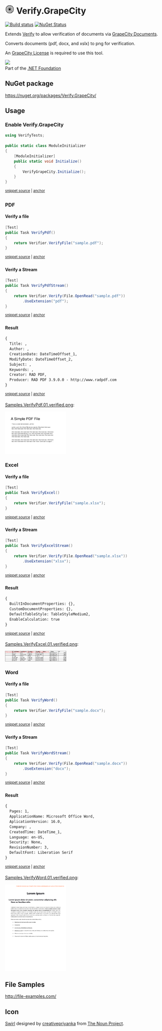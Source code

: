 # <img src="/src/icon.png" height="30px"> Verify.GrapeCity

[![Build status](https://ci.appveyor.com/api/projects/status/7k8hh0guut2ioak2?svg=true)](https://ci.appveyor.com/project/SimonCropp/Verify-GrapeCity)
[![NuGet Status](https://img.shields.io/nuget/v/Verify.GrapeCity.svg)](https://www.nuget.org/packages/Verify.GrapeCity/)

Extends [Verify](https://github.com/VerifyTests/Verify) to allow verification of documents via [GrapeCity Documents](https://www.grapecity.com/#dx).

Converts documents (pdf, docx, and xslx) to png for verification.

An [GrapeCity License](https://www.grapecity.com/documents-api/pricing) is required to use this tool.

<a href='https://dotnetfoundation.org' alt='Part of the .NET Foundation'><img src='https://raw.githubusercontent.com/VerifyTests/Verify/master/docs/dotNetFoundation.svg' height='30px'></a><br>
Part of the <a href='https://dotnetfoundation.org' alt=''>.NET Foundation</a>


## NuGet package

https://nuget.org/packages/Verify.GrapeCity/


## Usage


### Enable Verify.GrapeCity

<!-- snippet: ModuleInitializer.cs -->
<a id='snippet-ModuleInitializer.cs'></a>
```cs
using VerifyTests;

public static class ModuleInitializer
{
    [ModuleInitializer]
    public static void Initialize()
    {
        VerifyGrapeCity.Initialize();
    }
}
```
<sup><a href='/src/Tests/ModuleInitializer.cs#L1-L10' title='Snippet source file'>snippet source</a> | <a href='#snippet-ModuleInitializer.cs' title='Start of snippet'>anchor</a></sup>
<!-- endSnippet -->


### PDF


#### Verify a file

<!-- snippet: VerifyPdf -->
<a id='snippet-verifypdf'></a>
```cs
[Test]
public Task VerifyPdf()
{
    return Verifier.VerifyFile("sample.pdf");
}
```
<sup><a href='/src/Tests/Samples.cs#L8-L16' title='Snippet source file'>snippet source</a> | <a href='#snippet-verifypdf' title='Start of snippet'>anchor</a></sup>
<!-- endSnippet -->


#### Verify a Stream

<!-- snippet: VerifyPdfStream -->
<a id='snippet-verifypdfstream'></a>
```cs
[Test]
public Task VerifyPdfStream()
{
    return Verifier.Verify(File.OpenRead("sample.pdf"))
        .UseExtension("pdf");
}
```
<sup><a href='/src/Tests/Samples.cs#L25-L34' title='Snippet source file'>snippet source</a> | <a href='#snippet-verifypdfstream' title='Start of snippet'>anchor</a></sup>
<!-- endSnippet -->


#### Result

<!-- snippet: Samples.VerifyPdf.00.verified.txt -->
<a id='snippet-Samples.VerifyPdf.00.verified.txt'></a>
```txt
{
  Title: ,
  Author: ,
  CreationDate: DateTimeOffset_1,
  ModifyDate: DateTimeOffset_2,
  Subject: ,
  Keywords: ,
  Creator: RAD PDF,
  Producer: RAD PDF 3.9.0.0 - http://www.radpdf.com
}
```
<sup><a href='/src/Tests/Samples.VerifyPdf.00.verified.txt#L1-L10' title='Snippet source file'>snippet source</a> | <a href='#snippet-Samples.VerifyPdf.00.verified.txt' title='Start of snippet'>anchor</a></sup>
<!-- endSnippet -->

[Samples.VerifyPdf.01.verified.png](/src/Tests/Samples.VerifyPdf.01.verified.png):

<img src="/src/Tests/Samples.VerifyPdf.01.verified.png" width="200px">


### Excel


#### Verify a file

<!-- snippet: VerifyExcel -->
<a id='snippet-verifyexcel'></a>
```cs
[Test]
public Task VerifyExcel()
{
    return Verifier.VerifyFile("sample.xlsx");
}
```
<sup><a href='/src/Tests/Samples.cs#L36-L44' title='Snippet source file'>snippet source</a> | <a href='#snippet-verifyexcel' title='Start of snippet'>anchor</a></sup>
<!-- endSnippet -->


#### Verify a Stream

<!-- snippet: VerifyExcelStream -->
<a id='snippet-verifyexcelstream'></a>
```cs
[Test]
public Task VerifyExcelStream()
{
    return Verifier.Verify(File.OpenRead("sample.xlsx"))
        .UseExtension("xlsx");
}
```
<sup><a href='/src/Tests/Samples.cs#L46-L55' title='Snippet source file'>snippet source</a> | <a href='#snippet-verifyexcelstream' title='Start of snippet'>anchor</a></sup>
<!-- endSnippet -->


#### Result

<!-- snippet: Samples.VerifyExcel.00.verified.txt -->
<a id='snippet-Samples.VerifyExcel.00.verified.txt'></a>
```txt
{
  BuiltInDocumentProperties: {},
  CustomDocumentProperties: {},
  DefaultTableStyle: TableStyleMedium2,
  EnableCalculation: true
}
```
<sup><a href='/src/Tests/Samples.VerifyExcel.00.verified.txt#L1-L6' title='Snippet source file'>snippet source</a> | <a href='#snippet-Samples.VerifyExcel.00.verified.txt' title='Start of snippet'>anchor</a></sup>
<!-- endSnippet -->

[Samples.VerifyExcel.01.verified.png](/src/Tests/Samples.VerifyExcel.01.verified.png):

<img src="/src/Tests/Samples.VerifyExcel.01.verified.png" width="200px">


### Word


#### Verify a file

<!-- snippet: VerifyWord -->
<a id='snippet-verifyword'></a>
```cs
[Test]
public Task VerifyWord()
{
    return Verifier.VerifyFile("sample.docx");
}
```
<sup><a href='/src/Tests/Samples.cs#L57-L65' title='Snippet source file'>snippet source</a> | <a href='#snippet-verifyword' title='Start of snippet'>anchor</a></sup>
<!-- endSnippet -->


#### Verify a Stream

<!-- snippet: VerifyWordStream -->
<a id='snippet-verifywordstream'></a>
```cs
[Test]
public Task VerifyWordStream()
{
    return Verifier.Verify(File.OpenRead("sample.docx"))
        .UseExtension("docx");
}
```
<sup><a href='/src/Tests/Samples.cs#L67-L76' title='Snippet source file'>snippet source</a> | <a href='#snippet-verifywordstream' title='Start of snippet'>anchor</a></sup>
<!-- endSnippet -->


#### Result

<!-- snippet: Samples.VerifyWord.00.verified.txt -->
<a id='snippet-Samples.VerifyWord.00.verified.txt'></a>
```txt
{
  Pages: 1,
  ApplicationName: Microsoft Office Word,
  AplicationVersion: 16.0,
  Company: ,
  CreatedTime: DateTime_1,
  Language: en-US,
  Security: None,
  RevisionNumber: 3,
  DefaultFont: Liberation Serif
}
```
<sup><a href='/src/Tests/Samples.VerifyWord.00.verified.txt#L1-L11' title='Snippet source file'>snippet source</a> | <a href='#snippet-Samples.VerifyWord.00.verified.txt' title='Start of snippet'>anchor</a></sup>
<!-- endSnippet -->

[Samples.VerifyWord.01.verified.png](/src/Tests/Samples.VerifyWord.01.verified.png):

<img src="/src/Tests/Samples.VerifyWord.01.verified.png" width="200px">



## File Samples

http://file-examples.com/



## Icon

[Swirl](https://thenounproject.com/term/swirl/1568686/) designed by [creativepriyanka](https://thenounproject.com/creativepriyanka) from [The Noun Project](https://thenounproject.com/).
